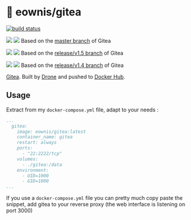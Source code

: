 # 🐳 eownis/gitea

[![build status](https://drone.titouan.co/api/badges/t/docker-gitea/status.svg)](https://drone.titouan.co/t/docker-gitea)

[![](https://images.microbadger.com/badges/version/eownis/gitea.svg)](https://microbadger.com/images/eownis/gitea "Get your own version badge on microbadger.com") [![](https://images.microbadger.com/badges/image/eownis/gitea.svg)](https://microbadger.com/images/eownis/gitea "Get your own image badge on microbadger.com") Based on the [master branch](https://github.com/go-gitea/gitea/tree/master) of Gitea

[![](https://images.microbadger.com/badges/version/eownis/gitea:v1.5.svg)](https://microbadger.com/images/eownis/gitea:v1.5 "Get your own version badge on microbadger.com") [![](https://images.microbadger.com/badges/image/eownis/gitea:v1.5.svg)](https://microbadger.com/images/eownis/gitea:v1.5 "Get your own image badge on microbadger.com") Based on the [release/v1.5 branch](https://github.com/go-gitea/gitea/tree/release/v1.5) of Gitea

[![](https://images.microbadger.com/badges/version/eownis/gitea:v1.4.svg)](https://microbadger.com/images/eownis/gitea:v1.4 "Get your own version badge on microbadger.com") [![](https://images.microbadger.com/badges/image/eownis/gitea:v1.4.svg)](https://microbadger.com/images/eownis/gitea:v1.4 "Get your own image badge on microbadger.com") Based on the [release/v1.4 branch](https://github.com/go-gitea/gitea/tree/release/v1.4) of Gitea

[Gitea](https://gitea.io). Built by [Drone](https://drone.titouan.co/t/docker-gitea) and pushed to [Docker Hub](https://hub.docker.com/r/eownis/gitea/).

## Usage

Extract from my `docker-compose.yml` file, adapt to your needs :

```yaml
...
  gitea:
    image: eownis/gitea:latest
    container_name: gitea
    restart: always
    ports:
      - "22:2222/tcp"
    volumes:
      - ./gitea:/data
    environment:
      - UID=1000
      - GID=1000
...
```

If you use a `docker-compose.yml` file you can pretty much copy paste the snippet, add gitea to your reverse proxy (the web interface is listening on port 3000)

